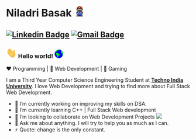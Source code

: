 # Niladri Basak&nbsp;<img src="https://github.com/niladri-17/niladri-17/blob/main/Mario_Hello_Big.gif" width="30px" height="30px">
[![Linkedin Badge](https://img.shields.io/badge/-niladri--nb-blue?style=flat-square&logo=Linkedin&logoColor=white&link=https://www.linkedin.com/in/niladri-nb/)](https://www.linkedin.com/in/niladri-nb/)
[![Gmail Badge](https://img.shields.io/badge/-niladri.bn@gmail.com-c14438?style=flat-square&logo=Gmail&logoColor=white&link=mailto:niladri.bn@gmail.com)](mailto:niladri.bn@gmail.com)
---
### <img src="https://github.com/niladri-17/niladri-17/blob/main/Hi.gif" width="29px" height="29px"> Hello world!&nbsp;<img src="https://github.com/niladri-17/niladri-17/blob/main/Earth.gif" width="24px" height="24px">  
:heart: Programming | :black_heart: Web Development | :blue_heart: Gaming
  
I am a Third Year Computer Science Engineering Student at <a href="https://www.technoindiauniversity.ac.in/"> <b>Techno India University</b></a>. I love Web Development and trying to find more about Full Stack Web Development. 

- 🔭 I’m currently working on improving my skills on DSA.
- 🌱 I’m currently learning C++ | Full Stack Web development 
- 👯 I’m looking to collaborate on Web Development Projects <img src="https://media.giphy.com/media/WUlplcMpOCEmTGBtBW/giphy.gif" width="30">
- 💬 Ask me about anything. I will try to help you as much as I can.
- ⚡ Quote: change is the only constant.

